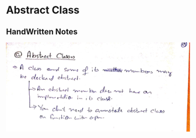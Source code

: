 # Abstract Class

## HandWritten Notes
<p align="center">
<img src="./1.jpg" alt="Page 1" width="800"/>
<p\>
